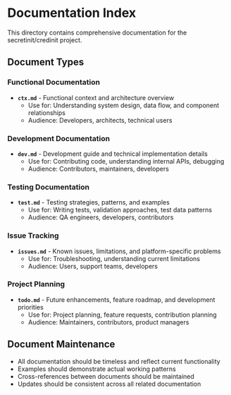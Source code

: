 # Documentation Index

This directory contains comprehensive documentation for the secretinit/credinit project.

## Document Types

### Functional Documentation
- **`ctx.md`** - Functional context and architecture overview
  - Use for: Understanding system design, data flow, and component relationships
  - Audience: Developers, architects, technical users

### Development Documentation  
- **`dev.md`** - Development guide and technical implementation details
  - Use for: Contributing code, understanding internal APIs, debugging
  - Audience: Contributors, maintainers, developers

### Testing Documentation
- **`test.md`** - Testing strategies, patterns, and examples
  - Use for: Writing tests, validation approaches, test data patterns
  - Audience: QA engineers, developers, contributors

### Issue Tracking
- **`issues.md`** - Known issues, limitations, and platform-specific problems
  - Use for: Troubleshooting, understanding current limitations
  - Audience: Users, support teams, developers

### Project Planning
- **`todo.md`** - Future enhancements, feature roadmap, and development priorities
  - Use for: Project planning, feature requests, contribution planning
  - Audience: Maintainers, contributors, product managers

## Document Maintenance

- All documentation should be timeless and reflect current functionality
- Examples should demonstrate actual working patterns
- Cross-references between documents should be maintained
- Updates should be consistent across all related documentation
